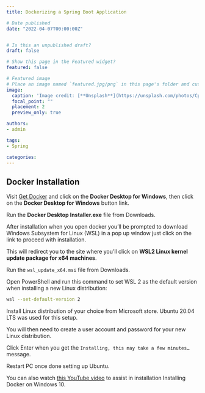 ```yaml
---
title: Dockerizing a Spring Boot Application

# Date published
date: "2022-04-07T00:00:00Z"


# Is this an unpublished draft?
draft: false

# Show this page in the Featured widget?
featured: false

# Featured image
# Place an image named `featured.jpg/png` in this page's folder and customize its options here.
image:
  caption: 'Image credit: [**Unsplash**](https://unsplash.com/photos/CpkOjOcXdUY)'
  focal_point: ""
  placement: 2
  preview_only: true

authors:
- admin

tags:
- Spring

categories:
---
```

## Docker Installation
Visit [Get Docker](https://docs.docker.com/get-docker/)  and click on the **Docker Desktop for Windows**, then click on the **Docker Desktop for Windows** button link.

Run the **Docker Desktop Installer.exe** file from Downloads.

After installation when you open docker you’ll be prompted to download Windows Subsystem for Linux (WSL) in a pop up window just click on the link to proceed with installation.


This will redirect you to the site where you’ll click on **WSL2 Linux kernel update package for x64 machines**.

Run the `wsl_update_x64.msi` file from Downloads.

Open PowerShell and run this command to set WSL 2 as the default version when installing a new Linux distribution:


```bash
wsl --set-default-version 2
```
Install Linux distribution of your choice from Microsoft store. Ubuntu 20.04 LTS was used for this setup.

You will then need to create a user account and password for your new Linux distribution.

Click Enter when you get the `Installing, this may take a few minutes…` message. 

Restart PC once done setting up Ubuntu.

You can also watch [this YouTube video](https://www.youtube.com/watch?v=lIkxbE_We1I) to assist in installation Installing Docker on Windows 10.
